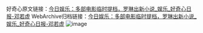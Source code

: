 好奇心原文链接：[今日娱乐：多部电影临时提档，罗琳出新小说_娱乐_好奇心日报-邓若虚](https://www.qdaily.com/articles/4632.html)
WebArchive归档链接：[今日娱乐：多部电影临时提档，罗琳出新小说_娱乐_好奇心日报-邓若虚](http://web.archive.org/web/20190623161818/https://www.qdaily.com/articles/4632.html)
![image](http://ww3.sinaimg.cn/large/007d5XDply1g3w52llpktj30u034kb29)